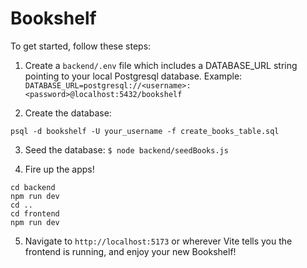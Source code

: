 # Bookshelf

To get started, follow these steps:

1) Create a `backend/.env` file which includes a DATABASE_URL string pointing to your local Postgresql database.
Example: `DATABASE_URL=postgresql://<username>:<password>@localhost:5432/bookshelf`

2) Create the database:
```
psql -d bookshelf -U your_username -f create_books_table.sql
```

3) Seed the database: `$ node backend/seedBooks.js`

4) Fire up the apps!
```
cd backend
npm run dev
cd ..
cd frontend
npm run dev
```

5) Navigate to `http://localhost:5173` or wherever Vite tells you the frontend is running, and enjoy your new Bookshelf! 
